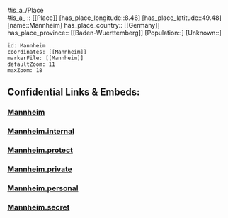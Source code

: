 ﻿---
location: [49.48,8.46] 
mapzoom: [7,12] 
mapmarker: city 
type: City
tags:
- geo/City


SpocWebEntityId: 32256
isDeleted: false
confidential: public

---
#is_a_/Place  
#is_a_ :: [[Place]] 
[has_place_longitude::8.46] 
[has_place_latitude::49.48] 
[name::Mannheim] 
has_place_country:: [[Germany]]  
has_place_province:: [[Baden-Wuerttemberg]] 
[Population::] 
[Unknown::] 


```leaflet
id: Mannheim
coordinates: [[Mannheim]] 
markerFile: [[Mannheim]] 
defaultZoom: 11 
maxZoom: 18
```


## Confidential Links & Embeds: 

### [Mannheim](/_public/Earth/Continent/Europe/Europe~Central/Germany/Germany~West/Baden-Wuerttemberg/counties~BW/Mannheim.md) 

### [Mannheim.internal](/_internal/Earth/Continent/Europe/Europe~Central/Germany/Germany~West/Baden-Wuerttemberg/counties~BW/Mannheim.internal.md) 

### [Mannheim.protect](/_protect/Earth/Continent/Europe/Europe~Central/Germany/Germany~West/Baden-Wuerttemberg/counties~BW/Mannheim.protect.md) 

### [Mannheim.private](/_private/Earth/Continent/Europe/Europe~Central/Germany/Germany~West/Baden-Wuerttemberg/counties~BW/Mannheim.private.md) 

### [Mannheim.personal](/_personal/Earth/Continent/Europe/Europe~Central/Germany/Germany~West/Baden-Wuerttemberg/counties~BW/Mannheim.personal.md) 

### [Mannheim.secret](/_secret/Earth/Continent/Europe/Europe~Central/Germany/Germany~West/Baden-Wuerttemberg/counties~BW/Mannheim.secret.md) 

